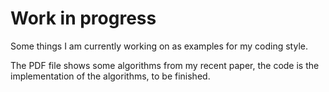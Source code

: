 # Work in progress
Some things I am currently working on as examples for my coding style.

The PDF file shows some algorithms from my recent paper, the code is the implementation of the algorithms, to be finished.
